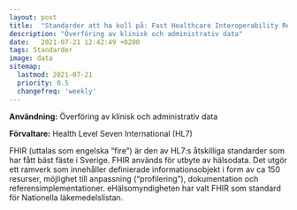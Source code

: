 ```yaml
---
layout: post
title:  "Standarder att ha koll på: Fast Healthcare Interoperability Resources (FHIR)"
description: "Överföring av klinisk och administrativ data"
date:   2021-07-21 12:42:49 +0200
tags: Standarder
image: data
sitemap:
  lastmod: 2021-07-21
  priority: 0.5
  changefreq: 'weekly'
---
```

**Användning:** Överföring av klinisk och administrativ data

**Förvaltare:** Health Level Seven International (HL7)

FHIR (uttalas som engelska “fire”) är den av HL7:s åtskilliga standarder som har fått bäst fäste i Sverige. FHIR används för utbyte av hälsodata. Det utgör ett ramverk som innehåller definierade informationsobjekt i form av ca 150 resurser, möjlighet till anpassning (“profilering”), dokumentation och referensimplementationer. eHälsomyndigheten har valt FHIR som standard för Nationella läkemedelslistan.
